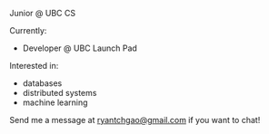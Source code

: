 Junior @ UBC CS

Currently:
- Developer @ UBC Launch Pad

Interested in:
- databases
- distributed systems
- machine learning


Send me a message at ryantchgao@gmail.com if you want to chat!
